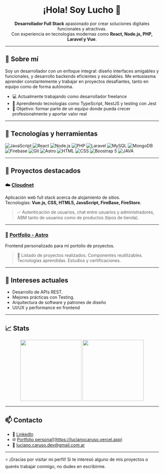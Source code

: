 <h1 align="center">¡Hola! Soy Lucho 👋</h1>

<p align="center">
  <b>Desarrollador Full Stack</b> apasionado por crear soluciones digitales funcionales y atractivas. <br />
  Con experiencia en tecnologías modernas como <b>React, Node.js, PHP, Laravel y Vue</b>.
</p>

---

## 🚀 Sobre mí

Soy un desarrollador con un enfoque integral: diseño interfaces amigables y funcionales, y desarrollo backends eficientes y escalables. Me entusiasma aprender constantemente y trabajar en proyectos desafiantes, tanto en equipo como de forma autónoma.

- 💻 Actualmente trabajando como desarrollador freelance
- 🌱 Aprendiendo tecnologías como TypeScript, NestJS y testing con Jest
- 🎯 Objetivo: formar parte de un equipo donde pueda crecer profesionalmente y aportar valor real

---

## 🧰 Tecnologías y herramientas

![JavaScript](https://img.shields.io/badge/-JavaScript-black?style=flat-square&logo=javascript)
![React](https://img.shields.io/badge/-React-black?style=flat-square&logo=react)
![Node.js](https://img.shields.io/badge/-Node.js-black?style=flat-square&logo=node.js)
![PHP](https://img.shields.io/badge/-PHP-black?style=flat-square&logo=php)
![Laravel](https://img.shields.io/badge/-LARAVEL-black?style=flat-square&logo=laravel)
![MySQL](https://img.shields.io/badge/-MySQL-black?style=flat-square&logo=mysql)
![MongoDB](https://img.shields.io/badge/-MongoDB-black?style=flat-square&logo=mongodb)
![Firebase](https://img.shields.io/badge/-Firebase-black?style=flat-square&logo=firebase)
![Git](https://img.shields.io/badge/-Git-black?style=flat-square&logo=git)
![Astro](https://img.shields.io/badge/-Astro-black?style=flat-square&logo=astro)
![HTML](https://img.shields.io/badge/-HTML-black?style=flat-square&logo=html)
![CSS](https://img.shields.io/badge/-CSS-black?style=flat-square&logo=css)
![Boostrap 5](https://img.shields.io/badge/-Boostrap-black?style=flat-square&logo=boostrap)
![JAVA](https://img.shields.io/badge/-Java-black?style=flat-square&logo=java)

---

## 📌 Proyectos destacados

### ☁️ [Cloudnet](https://github.com/lucho-hd/cloudnet)
Aplicación web full stack acerca de alojamiento de sitios.  
Tecnologías: **Vue.js, CSS, HTML5, JavaScript, FireBase, FireStore**.

> ✅ Autenticación de usuarios, chat entre usuarios y administradores, ABM tanto de usuarios como de productos (tipos de tienda).

---

### 🛒 [Portfolio - Astro](https://lucianocaruso.vercel.app)
Frontend personalizado para mi portolio de proyectos.

> 🔧 Listado de proyectos realizados.
> Componentes reutilizables.
> Tecnologías aprendidas.
> Estudios y certificaciones.
---

## 🧠 Intereses actuales

- Desarrollo de APIs REST.
- Mejores prácticas con Testing.
- Arquitectura de software y patrones de diseño
- UI/UX y performance en frontend
---

## 📈 Stats

<p align="center">
  <img src="https://github-readme-stats.vercel.app/api?username=lucho-hd&show_icons=true&theme=radical" height="200"/>
  <img src="https://github-readme-stats.vercel.app/api/top-langs/?username=lucho-hd&layout=compact&theme=radical" height="200"/>
</p>

---

## 📫 Contacto

- 💼 [LinkedIn](https://www.linkedin.com/in/luciano-caruso-3433a6238/)
- 🌐 [Portfolio personal]([https://lucho-hd.github.io/)](https://lucianocaruso.vercel.app)
- 📧 luciano.caruso.dev@gmail.com.ar

---

⭐ ¡Gracias por visitar mi perfil! Si te interesó alguno de mis proyectos o querés trabajar conmigo, no dudes en escribirme.

